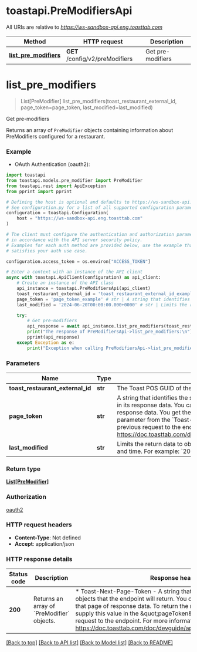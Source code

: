 # toastapi.PreModifiersApi

All URIs are relative to *https://ws-sandbox-api.eng.toasttab.com*

Method | HTTP request | Description
------------- | ------------- | -------------
[**list_pre_modifiers**](PreModifiersApi.md#list_pre_modifiers) | **GET** /config/v2/preModifiers | Get pre-modifiers


# **list_pre_modifiers**
> List[PreModifier] list_pre_modifiers(toast_restaurant_external_id, page_token=page_token, last_modified=last_modified)

Get pre-modifiers

Returns an array of `PreModifier` objects containing information about PreModifiers configured for a restaurant.

### Example

* OAuth Authentication (oauth2):

```python
import toastapi
from toastapi.models.pre_modifier import PreModifier
from toastapi.rest import ApiException
from pprint import pprint

# Defining the host is optional and defaults to https://ws-sandbox-api.eng.toasttab.com
# See configuration.py for a list of all supported configuration parameters.
configuration = toastapi.Configuration(
    host = "https://ws-sandbox-api.eng.toasttab.com"
)

# The client must configure the authentication and authorization parameters
# in accordance with the API server security policy.
# Examples for each auth method are provided below, use the example that
# satisfies your auth use case.

configuration.access_token = os.environ["ACCESS_TOKEN"]

# Enter a context with an instance of the API client
async with toastapi.ApiClient(configuration) as api_client:
    # Create an instance of the API class
    api_instance = toastapi.PreModifiersApi(api_client)
    toast_restaurant_external_id = 'toast_restaurant_external_id_example' # str | The Toast POS GUID of the restaurant that the configuration applies to.
    page_token = 'page_token_example' # str | A string that identifies the set of data objects that the endpoint will return in its response data. You can use this parameter to retrieve one page of response data. You get the value that you supply in the `pageToken` parameter from the `Toast-Next-Page-Token` header field value of a previous request to the endpoint. For more information, see https://doc.toasttab.com/doc/devguide/apiResponseDataPagination.html. (optional)
    last_modified = '2024-06-20T00:00:00.000+0000' # str | Limits the return data to objects created or modified after a specific date and time. For example: `2024-06-20T00:00:00.000+0000`. (optional)

    try:
        # Get pre-modifiers
        api_response = await api_instance.list_pre_modifiers(toast_restaurant_external_id, page_token=page_token, last_modified=last_modified)
        print("The response of PreModifiersApi->list_pre_modifiers:\n")
        pprint(api_response)
    except Exception as e:
        print("Exception when calling PreModifiersApi->list_pre_modifiers: %s\n" % e)
```



### Parameters


Name | Type | Description  | Notes
------------- | ------------- | ------------- | -------------
 **toast_restaurant_external_id** | **str**| The Toast POS GUID of the restaurant that the configuration applies to. | 
 **page_token** | **str**| A string that identifies the set of data objects that the endpoint will return in its response data. You can use this parameter to retrieve one page of response data. You get the value that you supply in the &#x60;pageToken&#x60; parameter from the &#x60;Toast-Next-Page-Token&#x60; header field value of a previous request to the endpoint. For more information, see https://doc.toasttab.com/doc/devguide/apiResponseDataPagination.html. | [optional] 
 **last_modified** | **str**| Limits the return data to objects created or modified after a specific date and time. For example: &#x60;2024-06-20T00:00:00.000+0000&#x60;. | [optional] 

### Return type

[**List[PreModifier]**](PreModifier.md)

### Authorization

[oauth2](../README.md#oauth2)

### HTTP request headers

 - **Content-Type**: Not defined
 - **Accept**: application/json

### HTTP response details

| Status code | Description | Response headers |
|-------------|-------------|------------------|
**200** | Returns an array of &#x60;PreModifier&#x60; objects. |  * Toast-Next-Page-Token - A string that identifies the following set of objects that the endpoint will return. You can use this value to retrieve that page of response data. To return the next page of objects you supply this value in the \&quot;pageToken\&quot; parameter of the next request to the endpoint. For more information, see https://doc.toasttab.com/doc/devguide/apiResponseDataPagination.html. <br>  |

[[Back to top]](#) [[Back to API list]](../README.md#documentation-for-api-endpoints) [[Back to Model list]](../README.md#documentation-for-models) [[Back to README]](../README.md)

